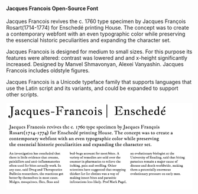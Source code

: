 #### Jacques Francois Open-Source Font

Jacques Francois revives the c. 1760 type specimen 
by Jacques François Rosart(1714-1774) for Enschedé 
printing House. The concept was to create a contemporary 
webfont with an even typographic color while preserving 
the essencial historic peculiarities and expanding
the character set.

Jacques Francois is designed for medium to small sizes.
For this purpose its features were altered: contrast was
lowered and and x-height significantly increased. 
Designed by Manvel Shmavonyan, Alexei Vanyashin.
Jacques Francois includes oldstyle figures.

Jacques Francois is a Unicode typeface family that supports 
languages that use the Latin script and its variants, and 
could be expanded to support other scripts.

![Jacques-Francois Font](documentation/sample.png)